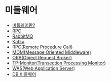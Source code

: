 # 미들웨어
- [미들웨어란?]()
- [RPC]()
- [RabbitMQ]()
- [Kafka]()
- [RPC(Remote Procedure Call)]()
- [MOM(Message Oriented Middleware)]()
- [ORB(Object Request Broker)]()
- [TP-Monitor(Transection Processing Monitor)]()
- [WAS(Web Application Server)]()
- [DB 미들웨어]()